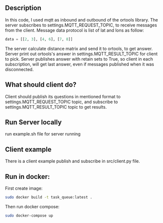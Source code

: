 ## Description


In this code, I used mqtt as inbound and outbound of the ortools library. The server subscribes to settings.MQTT_REQUEST_TOPIC, to receive messages from the client. Message data protocol is list of lat and lons as follow:

```python
data = [[2, 3], [4, 6], [7, 8]]
```

The server calculate distance matrix and send it to ortools, to get answer. Server print out ortools's answer in
settings.MQTT_RESULT_TOPIC for client to pick. Server publishes answer with retain sets to True, so client in each
subscription, will get last answer, even if messages published when it was disconnected.

## What should client do?

Client should publish its questions in mentioned format to settings.MQTT_REQUEST_TOPIC topic, and subscribe to
settings.MQTT_RESULT_TOPIC topic to get results.


## Run Server locally

run example.sh file for server running

## Client example

There is a client example publish and subscribe in src/client.py file.

## Run in docker:

First create image:

```bash
sudo docker build -t task_queue:latest .
```

Then run docker compose:

```bash
sudo docker-compose up
```

